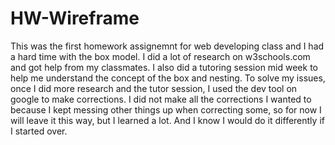 # HW-Wireframe

This was the first homework assignemnt for web developing class and I had a hard time with the box model.
I did a lot of research on w3schools.com and got help from my classmates. I also did a tutoring session mid week to help me understand the concept of the box and nesting. 
To solve my issues, once I did more research and the tutor session, I used the dev tool on google to make corrections. I did not make all the corrections I wanted to because I kept messing other things up when correcting some, so for now I will leave it this way, but I learned a lot. And I know I would do it differently if I started over. 